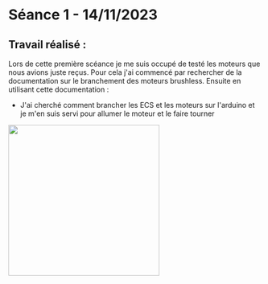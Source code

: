 # **Séance 1 - 14/11/2023**
## Travail réalisé :

Lors de cette première scéance je me suis occupé de testé les moteurs que nous avions juste reçus.
Pour cela j'ai commencé par rechercher de la documentation sur le branchement des moteurs brushless. 
Ensuite en utilisant cette documentation :
  - J'ai cherché comment brancher les ECS et les moteurs sur l'arduino et je m'en suis servi pour 
  allumer le moteur et le faire tourner

  <img src="Images/Schéma.png" width="300">
